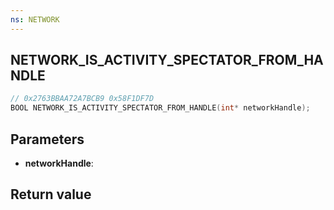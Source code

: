 ```yaml
---
ns: NETWORK
---
```

## NETWORK_IS_ACTIVITY_SPECTATOR_FROM_HANDLE

```c
// 0x2763BBAA72A7BCB9 0x58F1DF7D
BOOL NETWORK_IS_ACTIVITY_SPECTATOR_FROM_HANDLE(int* networkHandle);
```


## Parameters
* **networkHandle**: 

## Return value
